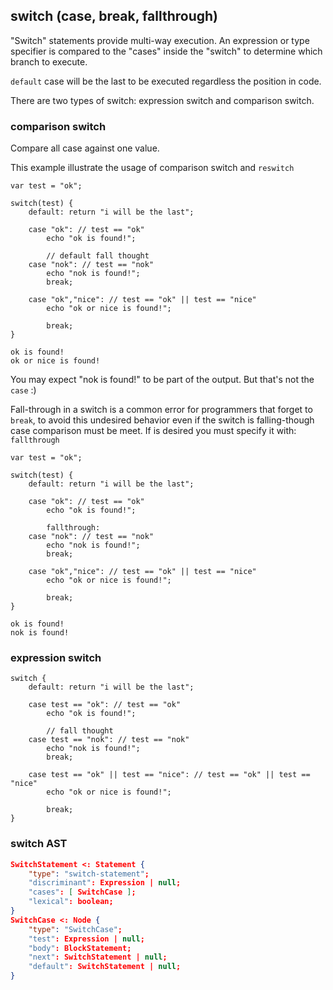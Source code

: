 ## switch (case, break, fallthrough)

"Switch" statements provide multi-way execution.
An expression or type specifier is compared to the "cases" inside the "switch" to determine which branch to execute.

`default` case will be the last to be executed regardless the position in code.

There are two types of switch: expression switch and comparison switch.

### comparison switch

Compare all case against one value.


This example illustrate the usage of comparison switch and `reswitch`

```
var test = "ok";

switch(test) {
    default: return "i will be the last";

    case "ok": // test == "ok"
        echo "ok is found!";

        // default fall thought
    case "nok": // test == "nok"
        echo "nok is found!";
        break;

    case "ok","nice": // test == "ok" || test == "nice"
        echo "ok or nice is found!";

        break;
}
```

```
ok is found!
ok or nice is found!
```

You may expect "nok is found!" to be part of the output. But that's not the `case` :)

Fall-through in a switch is a common error for programmers that forget to `break`,
to avoid this undesired behavior even if the switch is falling-though case comparison must be meet.
If is desired you must specify it with: `fallthrough`


```
var test = "ok";

switch(test) {
    default: return "i will be the last";

    case "ok": // test == "ok"
        echo "ok is found!";

        fallthrough:
    case "nok": // test == "nok"
        echo "nok is found!";
        break;

    case "ok","nice": // test == "ok" || test == "nice"
        echo "ok or nice is found!";

        break;
}
```

```
ok is found!
nok is found!
```

### expression switch

```
switch {
    default: return "i will be the last";

    case test == "ok": // test == "ok"
        echo "ok is found!";

        // fall thought
    case test == "nok": // test == "nok"
        echo "nok is found!";
        break;

    case test == "ok" || test == "nice": // test == "ok" || test == "nice"
        echo "ok or nice is found!";

        break;
}
```


### switch AST

```json
SwitchStatement <: Statement {
    "type": "switch-statement";
    "discriminant": Expression | null;
    "cases": [ SwitchCase ];
    "lexical": boolean;
}
SwitchCase <: Node {
    "type": "SwitchCase";
    "test": Expression | null;
    "body": BlockStatement;
    "next": SwitchStatement | null;
    "default": SwitchStatement | null;
}
```